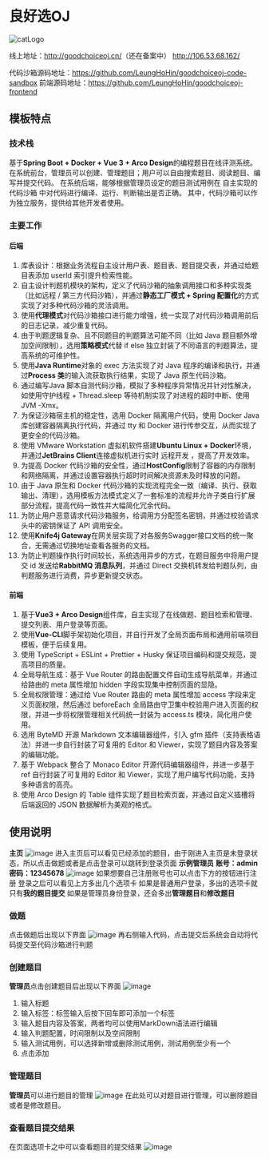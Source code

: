 # 良好选OJ
![catLogo](https://github.com/LeungHoHin/goodchoiceoj-backend/assets/114863160/7b09a252-f3aa-44f9-b4eb-f912652d349c)

线上地址：<http://goodchoiceoj.cn/>（还在备案中）
          <http://106.53.68.162/>

代码沙箱源码地址：<https://github.com/LeungHoHin/goodchoiceoj-code-sandbox>
前端源码地址：<https://github.com/LeungHoHin/goodchoiceoj-frontend>

## 模板特点

### 技术栈

基于**Spring Boot + Docker + Vue 3 + Arco Design**的编程题目在线评测系统。
在系统前台，管理员可以创建、管理题目；用户可以自由搜索题目、阅读题目、编写并提交代码。
在系统后端，能够根据管理员设定的题目测试用例在 自主实现的代码沙箱 中对代码进行编译、运行、判断输出是否正确。
其中，代码沙箱可以作为独立服务，提供给其他开发者使用。

### 主要工作

#### 后端
1. 库表设计：根据业务流程自主设计用户表、题目表、题目提交表，并通过给题目表添加 userId 索引提升检索性能。
2. 自主设计判题机模块的架构，定义了代码沙箱的抽象调用接口和多种实现类（比如远程 / 第三方代码沙箱），并通过**静态工厂模式 + Spring 配置化**的方式实现了对多种代码沙箱的灵活调用。
3. 使用**代理模式**对代码沙箱接口进行能力增强，统一实现了对代码沙箱调用前后的日志记录，减少重复代码。
4. 由于判题逻辑复杂、且不同题目的判题算法可能不同（比如 Java 题目额外增加空间限制），选用**策略模式**代替 if else 独立封装了不同语言的判题算法，提高系统的可维护性。
5. 使用**Java Runtime**对象的 exec 方法实现了对 Java 程序的编译和执行，并通过**Process 类**的输入流获取执行结果，实现了 Java 原生代码沙箱。
6. 通过编写Java 脚本自测代码沙箱，模拟了多种程序异常情况并针对性解决，如使用守护线程 + Thread.sleep 等待机制实现了对进程的超时中断、使用 JVM -Xmx。
7. 为保证沙箱宿主机的稳定性，选用 Docker 隔离用户代码，使用 Docker Java 库创建容器隔离执行代码，并通过 tty 和 Docker 进行传参交互，从而实现了更安全的代码沙箱。
8. 使用 VMware Workstation 虚拟机软件搭建**Ubuntu Linux + Docker**环境，并通过**JetBrains Client**连接虚拟机进行实时 远程开发 ，提高了开发效率。
9. 为提高 Docker 代码沙箱的安全性，通过**HostConfig**限制了容器的内存限制和网络隔离，并通过设置容器执行超时时间解决资源未及时释放的问题。
10. 由于 Java 原生和 Docker 代码沙箱的实现流程完全一致（编译、执行、获取输出、清理），选用模板方法模式定义了一套标准的流程并允许子类自行扩展部分流程，提高代码一致性并大幅简化冗余代码。
11. 为防止用户恶意请求代码沙箱服务，给调用方分配签名密钥，并通过校验请求头中的密钥保证了 API 调用安全。
12. 使用**Knife4j Gateway**在网关层实现了对各服务Swagger接口文档的统一聚合，无需通过切换地址查看各服务的文档。
13. 为防止判题操作执行时间较长，系统选用异步的方式，在题目服务中将用户提交 id 发送给**RabbitMQ 消息队列**，并通过 Direct 交换机转发给判题队列，由判题服务进行消费，异步更新提交状态。

#### 前端
1. 基于**Vue3 + Arco Design**组件库，自主实现了在线做题、题目检索和管理、提交列表、用户登录等页面。
2. 使用**Vue-CLI**脚手架初始化项目，并自行开发了全局页面布局和通用前端项目模板，便于后续复用。
3. 使用 TypeScript + ESLint + Prettier + Husky 保证项目编码和提交规范，提高项目的质量。
4. 全局导航生成：基于 Vue Router 的路由配置文件自动生成导航菜单，并通过给路由的 meta 属性增加 hidden 字段实现集中控制页面的显隐。
5. 全局权限管理：通过给 Vue Router 路由的 meta 属性增加 access 字段来定义页面权限，然后通过 beforeEach 全局路由守卫集中校验用户进入页面的权限，并进一步将权限管理相关代码统一封装为 access.ts 模块，简化用户使用。
6. 选用 ByteMD 开源 Markdown 文本编辑器组件，引入 gfm 插件（支持表格语法）并进一步自行封装了可复用的 Editor 和 Viewer，实现了题目内容及答案的编辑功能。
7. 基于 Webpack 整合了 Monaco Editor 开源代码编辑器组件，并进一步基于 ref 自行封装了可复用的 Editor 和 Viewer，实现了用户编写代码功能，支持多种语言的高亮。
8. 使用 Arco Design 的 Table 组件实现了题目检索页面，并通过自定义插槽将后端返回的 JSON 数据解析为美观的格式。


## 使用说明
**主页**
![image](https://github.com/LeungHoHin/goodchoiceoj-backend/assets/114863160/c30c6de1-6163-4c17-a02e-c91d099782ff)
进入主页后可以看见已经添加的题目，由于刚进入主页是未登录状态，所以点击做题或者是点击登录可以跳转到登录页面
**示例管理员**
**账号：admin**
**密码：12345678**
![image](https://github.com/LeungHoHin/goodchoiceoj-backend/assets/114863160/75249775-3d8e-4e8c-8830-81e9d9e8e931)
如果想要自己注册账号也可以点击下方的按钮进行注册
登录之后可以看见上方多出几个选项卡
如果是普通用户登录，多出的选项卡就只有**我的题目提交**
如果是管理员身份登录，还会多出**管理题目**和**修改题目**

### 做题
点击做题后出现以下界面
![image](https://github.com/LeungHoHin/goodchoiceoj-backend/assets/114863160/1264aacd-f911-4549-a072-739f2489763c)
再右侧输入代码，点击提交后系统会自动将代码提交至代码沙箱进行判题

### 创建题目
**管理员**点击创建题目后出现以下界面
![image](https://github.com/LeungHoHin/goodchoiceoj-backend/assets/114863160/d8e7f29c-b2b0-4f21-bb9f-38af714ab81b)
1. 输入标题
2. 输入标签：标签输入后按下回车即可添加一个标签
3. 输入题目内容及答案，两者均可以使用MarkDown语法进行编辑
4. 输入判题配置，时间限制以及空间限制
5. 输入测试用例，可以选择新增或删除测试用例，测试用例至少有一个
6. 点击添加

### 管理题目
**管理员**可以进行题目的管理
![image](https://github.com/LeungHoHin/goodchoiceoj-backend/assets/114863160/f2ca7566-a893-4836-a2b6-938a2f52b305)
在此处可以对题目进行管理，可以删除题目或者是修改题目。

### 查看题目提交结果
在页面选项卡之中可以查看题目的提交结果
![image](https://github.com/LeungHoHin/goodchoiceoj-backend/assets/114863160/fadc29c0-10e5-4495-8e7a-aa9ea3206e8a)


